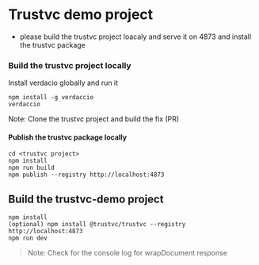 # Trustvc demo project

- please build the trustvc project loacaly and serve it on 4873 and install the trustvc package

### Build the trustvc project locally

Install verdacio globally and run it

```
npm install -g verdaccio
verdaccio
```

Note: Clone the trustvc project and build the fix (PR)

#### Publish the trustvc package locally

```
cd <trustvc project>
npm install
npm run build
npm publish --registry http://localhost:4873
```

## Build the trustvc-demo project

```
npm install
(optional) npm install @trustvc/trustvc --registry http://localhost:4873
npm run dev
```

> Note: Check for the console log for wrapDocument response
